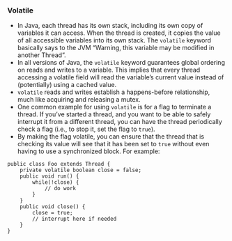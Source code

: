 ### Volatile
- In Java, each thread has its own stack, including its own copy of variables it can access. When the thread is created, it copies the value of all accessible variables into its own stack. The  `volatile`  keyword basically says to the JVM “Warning, this variable may be modified in another Thread”.
- In all versions of Java, the  `volatile`  keyword guarantees global ordering on reads and writes to a variable. This implies that every thread accessing a volatile field will read the variable’s current value instead of (potentially) using a cached value.
- `volatile` reads and writes establish a happens-before relationship, much like acquiring and releasing a mutex.
- One common example for using  `volatile`  is for a flag to terminate a thread. If you’ve started a thread, and you want to be able to safely interrupt it from a different thread, you can have the thread periodically check a flag (i.e., to stop it, set the flag to  `true`). 
- By making the flag volatile, you can ensure that the thread that is checking its value will see that it has been set to  `true`  without even having to use a synchronized block. For example:
```
public class Foo extends Thread {
    private volatile boolean close = false;
    public void run() {
        while(!close) {
            // do work
        }
    }
    public void close() {
        close = true;
        // interrupt here if needed
    }
}
```
<!--stackedit_data:
eyJoaXN0b3J5IjpbNjIzNzE0NTk2XX0=
-->